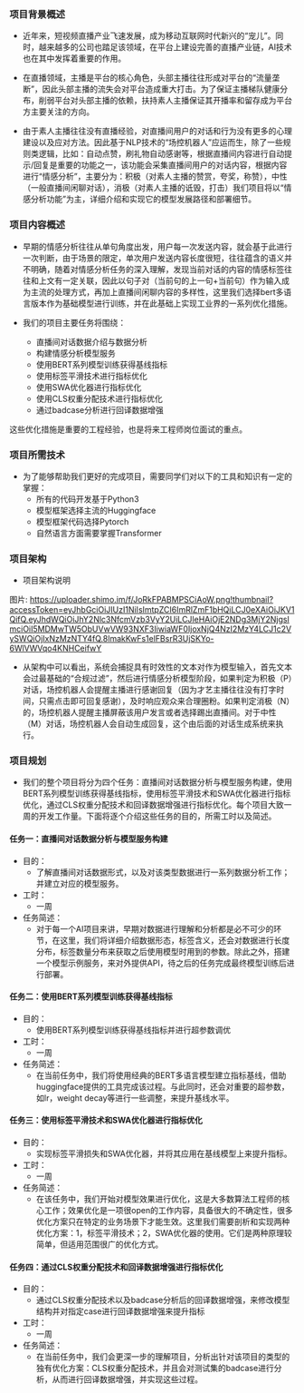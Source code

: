 
### 项目背景概述


* 近年来，短视频直播产业飞速发展，成为移动互联网时代新兴的“宠儿”。同时，越来越多的公司也踏足该领域，在平台上建设完善的直播产业链，AI技术也在其中发挥着重要的作用。

* 在直播领域，主播是平台的核心角色，头部主播往往形成对平台的“流量垄断”，因此头部主播的流失会对平台造成重大打击。为了保证主播梯队健康分布，削弱平台对头部主播的依赖，扶持素人主播保证其开播率和留存成为平台方主要关注的方向。

* 由于素人主播往往没有直播经验，对直播间用户的对话和行为没有更多的心理建设以及应对方法。因此基于NLP技术的“场控机器人”应运而生，除了一些规则类逻辑，比如：自动点赞，刷礼物自动感谢等，根据直播间内容进行自动提示/回复是重要的功能之一，该功能会采集直播间用户的对话内容，根据内容进行“情感分析”，主要分为：积极（对素人主播的赞赏，夸奖，称赞），中性（一般直播间闲聊对话），消极（对素人主播的诋毁，打击）我们项目将以“情感分析功能”为主，详细介绍和实现它的模型发展路径和部署细节。






### 项目内容概述


* 早期的情感分析往往从单句角度出发，用户每一次发送内容，就会基于此进行一次判断，由于场景的限定，单次用户发送内容长度很短，往往蕴含的语义并不明确，随着对情感分析任务的深入理解，发现当前对话的内容的情感标签往往和上文有一定关联，因此以句子对（当前句的上一句+当前句）作为输入成为主流的处理方式，再加上直播间闲聊内容的多样性，这里我们选择bert多语言版本作为基础模型进行训练，并在此基础上实现工业界的一系列优化措施。

* 我们的项目主要任务将围绕：

	* 直播间对话数据介绍与数据分析
	* 构建情感分析模型服务
	* 使用BERT系列模型训练获得基线指标
	* 使用标签平滑技术进行指标优化
	* 使用SWA优化器进行指标优化
	* 使用CLS权重分配技术进行指标优化
	* 通过badcase分析进行回译数据增强


这些优化措施是重要的工程经验，也是将来工程师岗位面试的重点。



### 项目所需技术

* 为了能够帮助我们更好的完成项目，需要同学们对以下的工具和知识有一定的掌握：
	* 所有的代码开发基于Python3
	* 模型框架选择主流的Huggingface
	* 模型框架代码选择Pytorch
	* 自然语言方面需要掌握Transformer



### 项目架构


*  项目架构说明

图片: https://uploader.shimo.im/f/JoRkFPABMPSCiAoW.png!thumbnail?accessToken=eyJhbGciOiJIUzI1NiIsImtpZCI6ImRlZmF1bHQiLCJ0eXAiOiJKV1QifQ.eyJhdWQiOiJhY2Nlc3NfcmVzb3VyY2UiLCJleHAiOjE2NDg3MjY2NjgsImciOiI5MDMwTW5ObUVwVW93NXF3IiwiaWF0IjoxNjQ4NzI2MzY4LCJ1c2VySWQiOjIxNzMzNTY4fQ.8lmakKwFs1elFBsrR3UjSKYo-6WlVWVqo4KNHCeifwY



* 从架构中可以看出，系统会捕捉具有时效性的文本对作为模型输入，首先文本会过最基础的“合规过滤”，然后进行情感分析模型阶段，如果判定为积极（P）对话，场控机器人会提醒主播进行感谢回复（因为才艺主播往往没有打字时间，只需点击即可回复感谢），及时响应观众来合理圈粉。如果判定消极（N）的，场控机器人提醒主播屏蔽该用户发言或者选择踢出直播间。对于中性（M）对话，场控机器人会自动生成回复，这个由后面的对话生成系统来执行。



### 项目规划

* 我们的整个项目将分为四个任务：直播间对话数据分析与模型服务构建，使用BERT系列模型训练获得基线指标，使用标签平滑技术和SWA优化器进行指标优化，通过CLS权重分配技术和回译数据增强进行指标优化。每个项目大致一周的开发工作量。下面将逐个介绍这些任务的目的，所需工时以及简述。



#### 任务一：直播间对话数据分析与模型服务构建

* 目的：
	* 了解直播间对话数据形式，以及对该类型数据进行一系列数据分析工作；并建立对应的模型服务。
* 工时：
	* 一周
* 任务简述：
	* 对于每一个AI项目来讲，早期对数据进行理解和分析都是必不可少的环节，在这里，我们将详细介绍数据形态，标签含义，还会对数据进行长度分布，标签数量分布来获取之后使用模型时用到的参数。除此之外，搭建一个模型示例服务，来对外提供API，待之后的任务完成最终模型训练后进行部署。



#### 任务二：使用BERT系列模型训练获得基线指标

* 目的：
	* 使用BERT系列模型训练获得基线指标并进行超参数调优
* 工时：
	* 一周
* 任务简述：
	* 在当前任务中，我们将使用经典的BERT多语言模型建立指标基线，借助huggingface提供的工具完成该过程。与此同时，还会对重要的超参数，如lr，weight decay等进行一些调整，来提升基线水平。


#### 任务三：使用标签平滑技术和SWA优化器进行指标优化

* 目的：
	* 实现标签平滑损失和SWA优化器，并将其应用在基线模型上来提升指标。
* 工时：
	* 一周
* 任务简述：
	* 在该任务中，我们开始对模型效果进行优化，这是大多数算法工程师的核心工作；效果优化是一项很open的工作内容，具备很大的不确定性，很多优化方案只在特定的业务场景下才能生效。这里我们需要剖析和实现两种优化方案：1，标签平滑技术；2，SWA优化器的使用。它们是两种原理较简单，但适用范围很广的优化方式。

#### 任务四：通过CLS权重分配技术和回译数据增强进行指标优化

* 目的：
	* 通过CLS权重分配技术以及badcase分析后的回译数据增强，来修改模型结构并对指定case进行回译数据增强来提升指标
* 工时：
	* 一周
* 任务简述：
	* 在当前任务中，我们会更深一步的理解项目，分析出针对该项目的类型的独有优化方案：CLS权重分配技术，并且会对测试集的badcase进行分析，从而进行回译数据增强，并实现这些过程。


